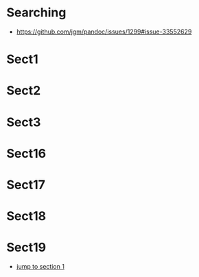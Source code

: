 Searching
=========

-   <https://github.com/jgm/pandoc/issues/1299#issue-33552629>

Sect1
=====

Sect2
=====

Sect3
=====

Sect16
======

Sect17
======

Sect18
======

Sect19
======

-   [jump to section 1](#Sect1)
